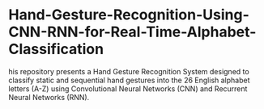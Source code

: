 # Hand-Gesture-Recognition-Using-CNN-RNN-for-Real-Time-Alphabet-Classification
his repository presents a Hand Gesture Recognition System designed to classify static and sequential hand gestures into the 26 English alphabet letters (A-Z) using Convolutional Neural Networks (CNN) and Recurrent Neural Networks (RNN).
